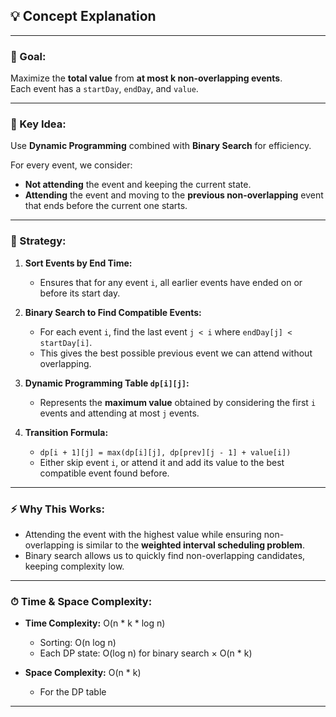 ## 💡 Concept Explanation

---

### 🔑 Goal:

Maximize the **total value** from **at most k non-overlapping events**.  
Each event has a `startDay`, `endDay`, and `value`.

---

### 🧠 Key Idea:

Use **Dynamic Programming** combined with **Binary Search** for efficiency.

For every event, we consider:
- **Not attending** the event and keeping the current state.
- **Attending** the event and moving to the **previous non-overlapping** event that ends before the current one starts.

---

### 📐 Strategy:

1. **Sort Events by End Time:**
   - Ensures that for any event `i`, all earlier events have ended on or before its start day.

2. **Binary Search to Find Compatible Events:**
   - For each event `i`, find the last event `j < i` where `endDay[j] < startDay[i]`.
   - This gives the best possible previous event we can attend without overlapping.

3. **Dynamic Programming Table `dp[i][j]`:**
   - Represents the **maximum value** obtained by considering the first `i` events and attending at most `j` events.

4. **Transition Formula:**
   - `dp[i + 1][j] = max(dp[i][j], dp[prev][j - 1] + value[i])`
   - Either skip event `i`, or attend it and add its value to the best compatible event found before.

---

### ⚡ Why This Works:

- Attending the event with the highest value while ensuring non-overlapping is similar to the **weighted interval scheduling problem**.
- Binary search allows us to quickly find non-overlapping candidates, keeping complexity low.

---

### ⏱ Time & Space Complexity:

- **Time Complexity:** O(n * k * log n)  
  - Sorting: O(n log n)  
  - Each DP state: O(log n) for binary search × O(n * k)

- **Space Complexity:** O(n * k)  
  - For the DP table

---
